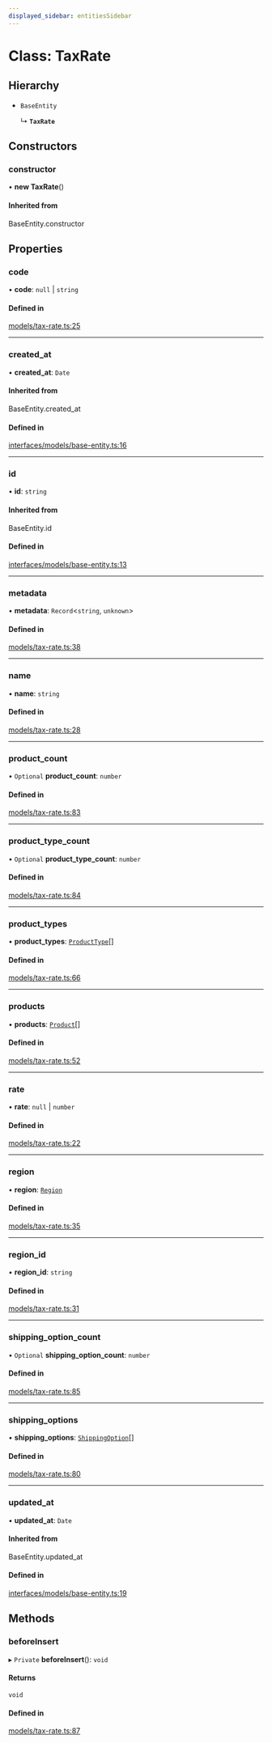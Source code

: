 ```yaml
---
displayed_sidebar: entitiesSidebar
---
```


# Class: TaxRate

## Hierarchy

- `BaseEntity`

  ↳ **`TaxRate`**

## Constructors

### constructor

• **new TaxRate**()

#### Inherited from

BaseEntity.constructor

## Properties

### code

• **code**: ``null`` \| `string`

#### Defined in

[models/tax-rate.ts:25](https://github.com/medusajs/medusa/blob/35df4962f/packages/medusa/src/models/tax-rate.ts#L25)

___

### created\_at

• **created\_at**: `Date`

#### Inherited from

BaseEntity.created\_at

#### Defined in

[interfaces/models/base-entity.ts:16](https://github.com/medusajs/medusa/blob/35df4962f/packages/medusa/src/interfaces/models/base-entity.ts#L16)

___

### id

• **id**: `string`

#### Inherited from

BaseEntity.id

#### Defined in

[interfaces/models/base-entity.ts:13](https://github.com/medusajs/medusa/blob/35df4962f/packages/medusa/src/interfaces/models/base-entity.ts#L13)

___

### metadata

• **metadata**: `Record`<`string`, `unknown`\>

#### Defined in

[models/tax-rate.ts:38](https://github.com/medusajs/medusa/blob/35df4962f/packages/medusa/src/models/tax-rate.ts#L38)

___

### name

• **name**: `string`

#### Defined in

[models/tax-rate.ts:28](https://github.com/medusajs/medusa/blob/35df4962f/packages/medusa/src/models/tax-rate.ts#L28)

___

### product\_count

• `Optional` **product\_count**: `number`

#### Defined in

[models/tax-rate.ts:83](https://github.com/medusajs/medusa/blob/35df4962f/packages/medusa/src/models/tax-rate.ts#L83)

___

### product\_type\_count

• `Optional` **product\_type\_count**: `number`

#### Defined in

[models/tax-rate.ts:84](https://github.com/medusajs/medusa/blob/35df4962f/packages/medusa/src/models/tax-rate.ts#L84)

___

### product\_types

• **product\_types**: [`ProductType`](ProductType.md)[]

#### Defined in

[models/tax-rate.ts:66](https://github.com/medusajs/medusa/blob/35df4962f/packages/medusa/src/models/tax-rate.ts#L66)

___

### products

• **products**: [`Product`](Product.md)[]

#### Defined in

[models/tax-rate.ts:52](https://github.com/medusajs/medusa/blob/35df4962f/packages/medusa/src/models/tax-rate.ts#L52)

___

### rate

• **rate**: ``null`` \| `number`

#### Defined in

[models/tax-rate.ts:22](https://github.com/medusajs/medusa/blob/35df4962f/packages/medusa/src/models/tax-rate.ts#L22)

___

### region

• **region**: [`Region`](Region.md)

#### Defined in

[models/tax-rate.ts:35](https://github.com/medusajs/medusa/blob/35df4962f/packages/medusa/src/models/tax-rate.ts#L35)

___

### region\_id

• **region\_id**: `string`

#### Defined in

[models/tax-rate.ts:31](https://github.com/medusajs/medusa/blob/35df4962f/packages/medusa/src/models/tax-rate.ts#L31)

___

### shipping\_option\_count

• `Optional` **shipping\_option\_count**: `number`

#### Defined in

[models/tax-rate.ts:85](https://github.com/medusajs/medusa/blob/35df4962f/packages/medusa/src/models/tax-rate.ts#L85)

___

### shipping\_options

• **shipping\_options**: [`ShippingOption`](ShippingOption.md)[]

#### Defined in

[models/tax-rate.ts:80](https://github.com/medusajs/medusa/blob/35df4962f/packages/medusa/src/models/tax-rate.ts#L80)

___

### updated\_at

• **updated\_at**: `Date`

#### Inherited from

BaseEntity.updated\_at

#### Defined in

[interfaces/models/base-entity.ts:19](https://github.com/medusajs/medusa/blob/35df4962f/packages/medusa/src/interfaces/models/base-entity.ts#L19)

## Methods

### beforeInsert

▸ `Private` **beforeInsert**(): `void`

#### Returns

`void`

#### Defined in

[models/tax-rate.ts:87](https://github.com/medusajs/medusa/blob/35df4962f/packages/medusa/src/models/tax-rate.ts#L87)
